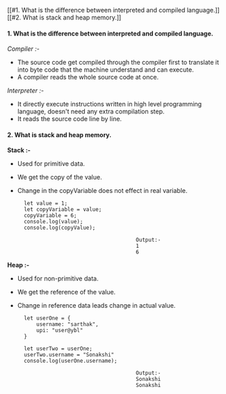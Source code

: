 
[[#1. What is the difference between interpreted and compiled language.]]
[[#2. What is stack and heap memory.]]

#### 1. What is the difference between interpreted and compiled language.

*Compiler :-*
- The source code get compiled through the compiler first to translate it into byte code that the machine understand and can execute.
- A compiler reads the whole source code at once.

*Interpreter :-*
- It directly execute instructions written in high level programming language, doesn't need any extra compilation step.
-  It reads the source code line by line.

#### 2. What is stack and heap memory.

**Stack :-**
- Used for primitive data.
- We get the copy of the value.
- Change in the copyVariable does not effect in real variable.

		let value = 1;
		let copyVariable = value;
		copyVariable = 6;
		console.log(value);
		console.log(copyValue);

											Output:-
											1
											6
**Heap :-**
-  Used for non-primitive data.
-  We get the reference of the value.
- Change in reference data leads change in actual value.

		let userOne = {
			username: "sarthak",
			upi: "user@ybl"
		}

		let userTwo = userOne;
		userTwo.username = "Sonakshi"
		console.log(userOne.username);

											Output:-
											Sonakshi
											Sonakshi






